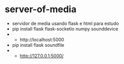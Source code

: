 # server-of-media
 - servidor de media usando flask e html para estudo
 - pip install flask flask-socketio numpy sounddevice
- - http://localhost:5000
 - pip install flask soundfile
- - http://127.0.0.1:5000/
